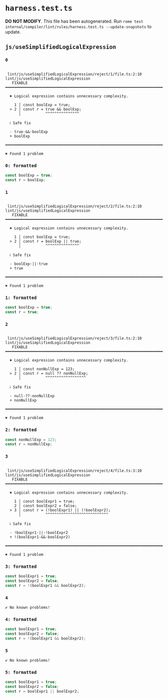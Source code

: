 # `harness.test.ts`

**DO NOT MODIFY**. This file has been autogenerated. Run `rome test internal/compiler/lint/rules/harness.test.ts --update-snapshots` to update.

## `js/useSimplifiedLogicalExpression`

### `0`

```

 lint/js/useSimplifiedLogicalExpression/reject/1/file.ts:2:10 lint/js/useSimplifiedLogicalExpression
   FIXABLE  ━━━━━━━━━━━━━━━━━━━━━━━━━━━━━━━━━━━━━━━━━━━━━━━━━━━━━━━━━━━━━━━━━━━━━━━━━━━━━━━━━━━━━━━━

  ✖ Logical expression contains unnecessary complexity.

    1 │ const boolExp = true;
  > 2 │ const r = true && boolExp;
      │           ^^^^^^^^^^^^^^^

  ℹ Safe fix

  - true·&&·boolExp
  + boolExp

━━━━━━━━━━━━━━━━━━━━━━━━━━━━━━━━━━━━━━━━━━━━━━━━━━━━━━━━━━━━━━━━━━━━━━━━━━━━━━━━━━━━━━━━━━━━━━━━━━━━

✖ Found 1 problem

```

### `0: formatted`

```ts
const boolExp = true;
const r = boolExp;

```

### `1`

```

 lint/js/useSimplifiedLogicalExpression/reject/2/file.ts:2:10 lint/js/useSimplifiedLogicalExpression
   FIXABLE  ━━━━━━━━━━━━━━━━━━━━━━━━━━━━━━━━━━━━━━━━━━━━━━━━━━━━━━━━━━━━━━━━━━━━━━━━━━━━━━━━━━━━━━━━

  ✖ Logical expression contains unnecessary complexity.

    1 │ const boolExp = true;
  > 2 │ const r = boolExp || true;
      │           ^^^^^^^^^^^^^^^

  ℹ Safe fix

  - boolExp·||·true
  + true

━━━━━━━━━━━━━━━━━━━━━━━━━━━━━━━━━━━━━━━━━━━━━━━━━━━━━━━━━━━━━━━━━━━━━━━━━━━━━━━━━━━━━━━━━━━━━━━━━━━━

✖ Found 1 problem

```

### `1: formatted`

```ts
const boolExp = true;
const r = true;

```

### `2`

```

 lint/js/useSimplifiedLogicalExpression/reject/3/file.ts:2:10 lint/js/useSimplifiedLogicalExpression
   FIXABLE  ━━━━━━━━━━━━━━━━━━━━━━━━━━━━━━━━━━━━━━━━━━━━━━━━━━━━━━━━━━━━━━━━━━━━━━━━━━━━━━━━━━━━━━━━

  ✖ Logical expression contains unnecessary complexity.

    1 │ const nonNullExp = 123;
  > 2 │ const r = null ?? nonNullExp;
      │           ^^^^^^^^^^^^^^^^^^

  ℹ Safe fix

  - null·??·nonNullExp
  + nonNullExp

━━━━━━━━━━━━━━━━━━━━━━━━━━━━━━━━━━━━━━━━━━━━━━━━━━━━━━━━━━━━━━━━━━━━━━━━━━━━━━━━━━━━━━━━━━━━━━━━━━━━

✖ Found 1 problem

```

### `2: formatted`

```ts
const nonNullExp = 123;
const r = nonNullExp;

```

### `3`

```

 lint/js/useSimplifiedLogicalExpression/reject/4/file.ts:3:10 lint/js/useSimplifiedLogicalExpression
   FIXABLE  ━━━━━━━━━━━━━━━━━━━━━━━━━━━━━━━━━━━━━━━━━━━━━━━━━━━━━━━━━━━━━━━━━━━━━━━━━━━━━━━━━━━━━━━━

  ✖ Logical expression contains unnecessary complexity.

    1 │ const boolExpr1 = true;
    2 │ const boolExpr2 = false;
  > 3 │ const r = (!boolExpr1) || (!boolExpr2);
      │           ^^^^^^^^^^^^^^^^^^^^^^^^^^^^

  ℹ Safe fix

  - !boolExpr1·||·!boolExpr2
  + !(boolExpr1·&&·boolExpr2)

━━━━━━━━━━━━━━━━━━━━━━━━━━━━━━━━━━━━━━━━━━━━━━━━━━━━━━━━━━━━━━━━━━━━━━━━━━━━━━━━━━━━━━━━━━━━━━━━━━━━

✖ Found 1 problem

```

### `3: formatted`

```ts
const boolExpr1 = true;
const boolExpr2 = false;
const r = !(boolExpr1 && boolExpr2);

```

### `4`

```
✔ No known problems!

```

### `4: formatted`

```ts
const boolExpr1 = true;
const boolExpr2 = false;
const r = !(boolExpr1 && boolExpr2);

```

### `5`

```
✔ No known problems!

```

### `5: formatted`

```ts
const boolExpr1 = true;
const boolExpr2 = false;
const r = boolExpr1 || boolExpr2;

```
